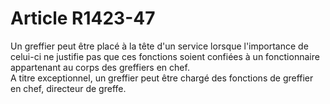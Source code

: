 # Article R1423-47

  
Un greffier peut être placé à la tête d'un service lorsque l'importance de celui-ci ne justifie pas que ces fonctions soient confiées à un fonctionnaire appartenant au corps des greffiers en chef.   
A titre exceptionnel, un greffier peut être chargé des fonctions de greffier en chef, directeur de greffe.